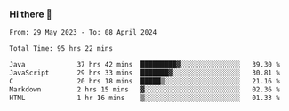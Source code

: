 ### Hi there 👋

<!--START_SECTION:waka-->

```txt
From: 29 May 2023 - To: 08 April 2024

Total Time: 95 hrs 22 mins

Java             37 hrs 42 mins  █████████▓░░░░░░░░░░░░░░░   39.30 %
JavaScript       29 hrs 33 mins  ███████▓░░░░░░░░░░░░░░░░░   30.81 %
C                20 hrs 18 mins  █████▒░░░░░░░░░░░░░░░░░░░   21.16 %
Markdown         2 hrs 15 mins   ▓░░░░░░░░░░░░░░░░░░░░░░░░   02.36 %
HTML             1 hr 16 mins    ▒░░░░░░░░░░░░░░░░░░░░░░░░   01.33 %
```

<!--END_SECTION:waka-->
<!--
**the-beef-calculator/the-beef-calculator** is a ✨ _special_ ✨ repository because its `README.md` (this file) appears on your GitHub profile.

Here are some ideas to get you started:

- 🔭 I’m currently working on ...
- 🌱 I’m currently learning ...
- 👯 I’m looking to collaborate on ...
- 🤔 I’m looking for help with ...
- 💬 Ask me about ...
- 📫 How to reach me: ...
- 😄 Pronouns: ...
- ⚡ Fun fact: ...
-->

